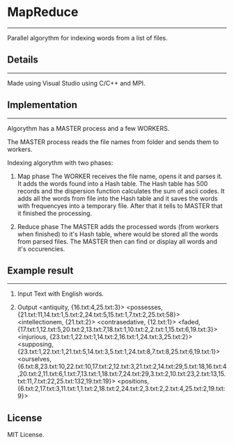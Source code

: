 # MapReduce
---
Parallel algorythm for indexing words from a list of files.

## Details
---
Made using Visual Studio using C/C++ and MPI.

## Implementation
---
Algorythm has a MASTER process and a few WORKERS.

The MASTER process reads the file names from folder and sends them to workers.

Indexing algorythm with two phases:

1. Map phase
The WORKER receives the file name, opens it and parses it. It adds the words found into a Hash table.
The Hash table has 500 records and the dispersion function calculates the sum of ascii codes. It adds all the words from file into the Hash table and it saves the words with frequencyes into a temporary file. 
After that it tells to MASTER that it finished the processing.

1. Reduce phase
The MASTER adds the processed words (from workers when finished) to it's Hash table, where would be stored all the words from parsed files.
The MASTER then can find or display all words and it's occurencies.

## Example result
---
1. Input
Text with English words.

1. Output
<antiquity, {16.txt:4,25.txt:3}>
<possesses, {21.txt:11,14.txt:1,5.txt:2,24.txt:5,15.txt:1,7.txt:2,25.txt:58}>
<intellectionem, {21.txt:2}>
<contrasedative, {12.txt:1}>
<faded, {17.txt:1,12.txt:5,20.txt:2,13.txt:7,18.txt:1,10.txt:2,2.txt:1,15.txt:6,19.txt:3}>
<injurious, {23.txt:1,22.txt:1,14.txt:2,16.txt:1,24.txt:3,25.txt:2}>
<supposing, {23.txt:1,22.txt:1,21.txt:5,14.txt:3,5.txt:1,24.txt:8,7.txt:8,25.txt:6,19.txt:1}>
<ourselves, {6.txt:8,23.txt:10,22.txt:10,17.txt:2,12.txt:3,21.txt:2,14.txt:29,5.txt:18,16.txt:4,20.txt:2,11.txt:6,1.txt:7,13.txt:1,18.txt:7,24.txt:29,3.txt:2,10.txt:23,2.txt:13,15.txt:11,7.txt:22,25.txt:132,19.txt:19}>
<positions, {6.txt:2,17.txt:3,11.txt:1,1.txt:2,18.txt:2,24.txt:2,3.txt:2,2.txt:4,25.txt:2,19.txt:9}>

## License
MIT License.